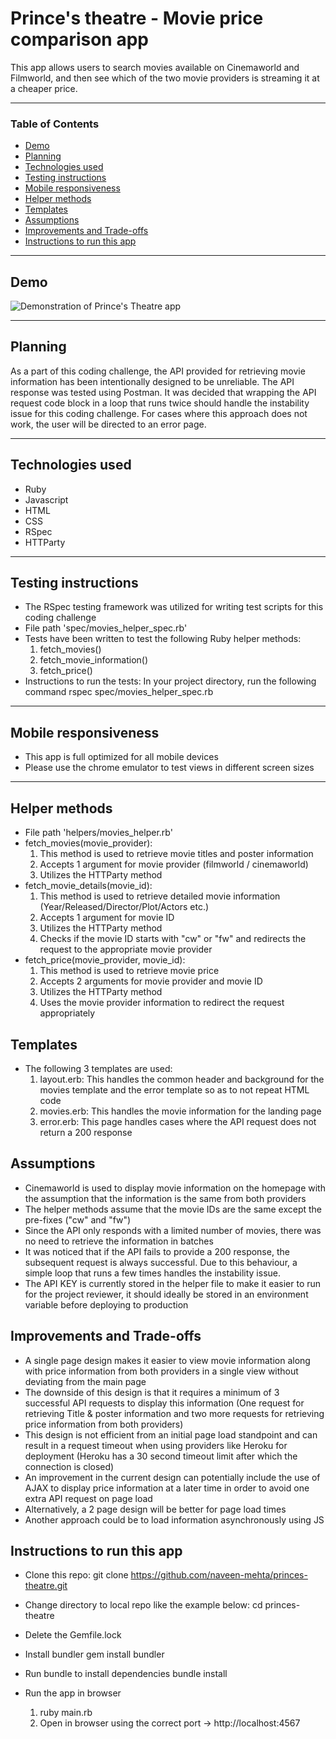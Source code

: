 # Prince's theatre - Movie price comparison app

This app allows users to search movies available on Cinemaworld and Filmworld, and then see which of the two movie providers is streaming it at a cheaper price.  

---
### Table of Contents
  - [Demo](#demo)
  - [Planning](#planning)
  - [Technologies used](#technologies-used)
  - [Testing instructions](#testing-instructions)
  - [Mobile responsiveness](#mobile-responsiveness)
  - [Helper methods](#helper-methods)
  - [Templates](#templates)
  - [Assumptions](#assumptions)
  - [Improvements and Trade-offs](#improvements-and-trade-offs)
  - [Instructions to run this app](#instructions-to-run-this-app)

---
## Demo
![Demonstration of Prince's Theatre app](demo.gif)

---
## Planning
As a part of this coding challenge, the API provided for retrieving movie information has been intentionally designed to be unreliable. The API response was tested using Postman. It was decided that wrapping the API request code block in a loop that runs twice should handle the instability issue for this coding challenge. For cases where this approach does not work, the user will be directed to an error page.        

---
## Technologies used
- Ruby
- Javascript
- HTML
- CSS
- RSpec
- HTTParty

---
## Testing instructions
- The RSpec testing framework was utilized for writing test scripts for this coding challenge  
- File path 'spec/movies_helper_spec.rb'
- Tests have been written to test the following Ruby helper methods: 
  1. fetch_movies()
  2. fetch_movie_information()
  3. fetch_price()
- Instructions to run the tests: In your project directory, run the following command 
  rspec spec/movies_helper_spec.rb 

---
## Mobile responsiveness
- This app is full optimized for all mobile devices
- Please use the chrome emulator to test views in different screen sizes 

---
## Helper methods
-  File path 'helpers/movies_helper.rb'
-  fetch_movies(movie_provider): 
   1. This method is used to retrieve movie titles and poster information  
   2. Accepts 1 argument for movie provider (filmworld / cinemaworld)
   3. Utilizes the HTTParty method
-  fetch_movie_details(movie_id): 
   1. This method is used to retrieve detailed movie information (Year/Released/Director/Plot/Actors etc.)   
   2. Accepts 1 argument for movie ID 
   3. Utilizes the HTTParty method
   4. Checks if the movie ID starts with "cw" or "fw" and redirects the request to the appropriate movie provider
-  fetch_price(movie_provider, movie_id): 
   1. This method is used to retrieve movie price  
   2. Accepts 2 arguments for movie provider and movie ID 
   3. Utilizes the HTTParty method
   4. Uses the movie provider information to redirect the request appropriately   

## Templates
-  The following 3 templates are used:
   1. layout.erb: This handles the common header and background for the movies template and the error template so as to not repeat HTML code 
   2. movies.erb: This handles the movie information for the landing page
   3. error.erb: This page handles cases where the API request does not return a 200 response

## Assumptions
-  Cinemaworld is used to display movie information on the homepage with the assumption that the information is the same from both providers 
-  The helper methods assume that the movie IDs are the same except the pre-fixes ("cw" and "fw")
-  Since the API only responds with a limited number of movies, there was no need to retrieve the information in batches
-  It was noticed that if the API fails to provide a 200 response, the subsequent request is always successful. Due to this behaviour, a simple loop that runs a few times handles the instability issue. 
-  The API KEY is currently stored in the helper file to make it easier to run for the project reviewer, it should ideally be stored in an environment variable before deploying to production  

## Improvements and Trade-offs
- A single page design makes it easier to view movie information along with price information from both providers in a single view without deviating from the main page 
- The downside of this design is that it requires a minimum of 3 successful API requests to display this information (One request for retrieving Title & poster information and two more requests for retrieving price information from both providers)     
- This design is not efficient from an initial page load standpoint and can result in a request timeout when using providers like Heroku for deployment (Heroku has a 30 second timeout limit after which the connection is closed)
- An improvement in the current design can potentially include the use of AJAX to display price information at a later time in order to avoid one extra API request on page load
- Alternatively, a 2 page design will be better for page load times
- Another approach could be to load information asynchronously using JS 

## Instructions to run this app
- Clone this repo:
git clone https://github.com/naveen-mehta/princes-theatre.git

- Change directory to local repo like the example below:
cd princes-theatre

- Delete the Gemfile.lock 
  
- Install bundler
gem install bundler 

- Run bundle to install dependencies 
bundle install

- Run the app in browser
  1. ruby main.rb
  2. Open in browser using the correct port -> http://localhost:4567

